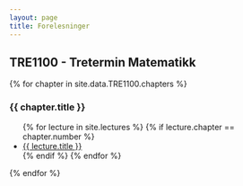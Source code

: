 ```yaml
---
layout: page
title: Forelesninger
---
```

<h2>TRE1100 - Tretermin Matematikk</h2>
{% for chapter in site.data.TRE1100.chapters %}
  <h3>{{ chapter.title }}</h3>
  <ul>    
    {% for lecture in site.lectures %}
      {% if lecture.chapter == chapter.number %}
        <li itemscope>
          <a href="{{ site.github.url }}{{ lecture.url }}">{{ lecture.title }}</a>
        </li>
      {% endif %}
    {% endfor %}
  </ul>
{% endfor %}
